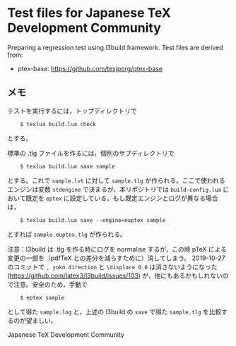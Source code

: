 # Test files for Japanese TeX Development Community

Preparing a regression test using l3build framework.
Test files are derived from:

  * ptex-base: https://github.com/texjporg/ptex-base

## メモ

テストを実行するには，トップディレクトリで

```
    $ texlua build.lua check
```

とする。

標準の .tlg ファイルを作るには，個別のサブディレクトリで

```
    $ texlua build.lua save sample
```

とする。これで `sample.lvt` に対して
`sample.tlg` が作られる。ここで使われるエンジンは変数
`stdengine` で決まるが，本リポジトリでは `build-config.lua` において既定を
`eptex` に設定している。もし既定エンジンとログが異なる場合は，

```
    $ texlua build.lua save --engine=euptex sample
```

とすれば `sample.euptex.tlg` が作られる。

注意：l3build は .tlg を作る時にログを normalise するが，この時
pTeX による変更の一部を（pdfTeX との差分を減らすために）消してしまう。
2019-10-27 のコミットで
`, yoko direction` と `\displace 0.0`
は消さないようになった (https://github.com/latex3/l3build/issues/103)
が，他にもあるかもしれないので注意。安全のため，手動で

```
    $ eptex sample
```

として得た `sample.log` と，上述の
l3build の `save` で得た `sample.tlg` を比較するのが望ましい。

Japanese TeX Development Community
